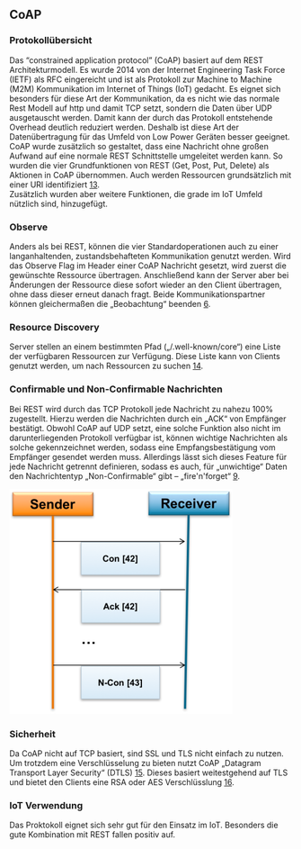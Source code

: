 ## CoAP
### Protokollübersicht
Das “constrained application protocol” (CoAP) basiert auf dem REST Architekturmodell. Es wurde 2014 von der Internet Engineering Task Force (IETF) als RFC eingereicht und ist als Protokoll zur Machine to Machine (M2M) Kommunikation im Internet of Things (IoT) gedacht. Es eignet sich besonders für diese Art der Kommunikation, da es nicht wie das normale Rest Modell auf http und damit TCP setzt, sondern die Daten über UDP ausgetauscht werden. Damit kann der durch das Protokoll entstehende Overhead deutlich reduziert werden. Deshalb ist diese Art der Datenübertragung für das Umfeld von Low Power Geräten besser geeignet. 
CoAP wurde zusätzlich so gestaltet, dass eine Nachricht ohne großen Aufwand auf eine normale REST Schnittstelle umgeleitet werden kann. So wurden die vier Grundfunktionen von REST (Get, Post, Put, Delete) als Aktionen in CoAP übernommen. Auch werden Ressourcen grundsätzlich mit einer URI identifiziert [13](Quellen.md).    
 Zusätzlich wurden aber weitere Funktionen, die grade im IoT Umfeld nützlich sind, hinzugefügt. 
### Observe
Anders als bei REST, können die vier Standardoperationen auch zu einer langanhaltenden, zustandsbehafteten Kommunikation genutzt werden. Wird das Observe Flag im Header einer CoAP Nachricht gesetzt, wird zuerst die gewünschte Ressource übertragen. Anschließend kann der Server aber bei Änderungen der Ressource diese sofort wieder an den Client übertragen, ohne dass dieser erneut danach fragt. Beide Kommunikationspartner können gleichermaßen die „Beobachtung“ beenden [6](Quellen.md).    
### Resource Discovery
Server stellen an einem bestimmten Pfad („/.well-known/core“) eine Liste der verfügbaren Ressourcen zur Verfügung. Diese Liste kann von Clients genutzt werden, um nach Ressourcen zu suchen [14](Quellen.md). 
### Confirmable und Non-Confirmable Nachrichten
Bei REST wird durch das TCP Protokoll jede Nachricht zu nahezu 100% zugestellt. Hierzu werden die Nachrichten durch ein „ACK“ von Empfänger bestätigt. Obwohl CoAP auf UDP setzt, eine solche Funktion also nicht im darunterliegenden Protokoll verfügbar ist, können wichtige Nachrichten als solche gekennzeichnet werden, sodass eine Empfangsbestätigung vom Empfänger gesendet werden muss. Allerdings lässt sich dieses Feature für jede Nachricht getrennt definieren, sodass es auch, für „unwichtige“ Daten den Nachrichtentyp „Non-Confirmable“ gibt – „fire'n'forget“ [9](Quellen.md).  

![alt text](../../assets/coap.png "CoAP Confirmable und Non-Confirmable")

### Sicherheit
Da CoAP nicht auf TCP basiert, sind SSL und TLS nicht einfach zu nutzen. Um trotzdem eine Verschlüsselung zu bieten nutzt CoAP „Datagram Transport Layer Security“ (DTLS) [15](Quellen.md). Dieses basiert weitestgehend auf TLS und bietet den Clients eine RSA oder AES Verschlüsslung [16](Quellen.md).      

### IoT Verwendung
Das Proktokoll eignet sich sehr gut für den Einsatz im IoT. Besonders die gute Kombination mit REST fallen positiv auf.
